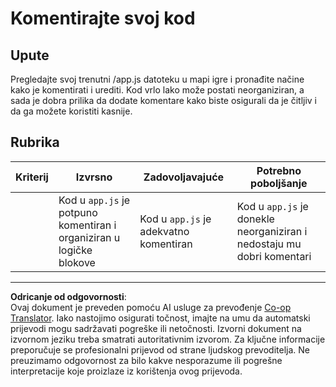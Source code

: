 <!--
CO_OP_TRANSLATOR_METADATA:
{
  "original_hash": "ccfcd8c2932761359fbaff3d6b01ace4",
  "translation_date": "2025-08-27T22:27:13+00:00",
  "source_file": "6-space-game/3-moving-elements-around/assignment.md",
  "language_code": "hr"
}
-->
# Komentirajte svoj kod

## Upute

Pregledajte svoj trenutni /app.js datoteku u mapi igre i pronađite načine kako je komentirati i urediti. Kod vrlo lako može postati neorganiziran, a sada je dobra prilika da dodate komentare kako biste osigurali da je čitljiv i da ga možete koristiti kasnije.

## Rubrika

| Kriterij | Izvrsno                                                          | Zadovoljavajuće                        | Potrebno poboljšanje                                           |
| -------- | ---------------------------------------------------------------- | -------------------------------------- | -------------------------------------------------------------- |
|          | Kod u `app.js` je potpuno komentiran i organiziran u logičke blokove | Kod u `app.js` je adekvatno komentiran | Kod u `app.js` je donekle neorganiziran i nedostaju mu dobri komentari |

---

**Odricanje od odgovornosti**:  
Ovaj dokument je preveden pomoću AI usluge za prevođenje [Co-op Translator](https://github.com/Azure/co-op-translator). Iako nastojimo osigurati točnost, imajte na umu da automatski prijevodi mogu sadržavati pogreške ili netočnosti. Izvorni dokument na izvornom jeziku treba smatrati autoritativnim izvorom. Za ključne informacije preporučuje se profesionalni prijevod od strane ljudskog prevoditelja. Ne preuzimamo odgovornost za bilo kakve nesporazume ili pogrešne interpretacije koje proizlaze iz korištenja ovog prijevoda.
